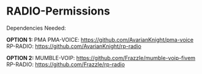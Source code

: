 # RADIO-Permissions

Dependencies Needed:

**OPTION 1:** PMA
PMA-VOICE: https://github.com/AvarianKnight/pma-voice
RP-RADIO: https://github.com/AvarianKnight/rp-radio

**OPTION 2:**
MUMBLE-VOIP: https://github.com/FrazzIe/mumble-voip-fivem
RP-RADIO: https://github.com/FrazzIe/rp-radio
